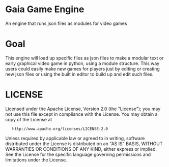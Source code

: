 # Gaia Game Engine

An engine that runs json files as modules for video games

# Goal
This engine will load up specific files as json files to make a modular text or early graphical video game in python, using a module structure. This way users could easily make new games for players just by editing or creating new json files or using the built in editor to build up and edit such files.

# LICENSE

   Licensed under the Apache License, Version 2.0 (the "License");
   you may not use this file except in compliance with the License.
   You may obtain a copy of the License at

       http://www.apache.org/licenses/LICENSE-2.0

   Unless required by applicable law or agreed to in writing, software
   distributed under the License is distributed on an "AS IS" BASIS,
   WITHOUT WARRANTIES OR CONDITIONS OF ANY KIND, either express or implied.
   See the License for the specific language governing permissions and
   limitations under the License.
